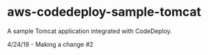 # aws-codedeploy-sample-tomcat
A sample Tomcat application integrated with CodeDeploy. 

4/24/18 - Making a change #2
